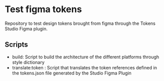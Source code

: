 # Test figma tokens

Repository to test design tokens brought from figma through the Tokens Studio Figma plugin.

## Scripts

- build: Script to build the architecture of the different platforms through style dictionary
- translate:token : Script that translates the token references defined in the tokens.json file generated by the Studio Figma Plugin